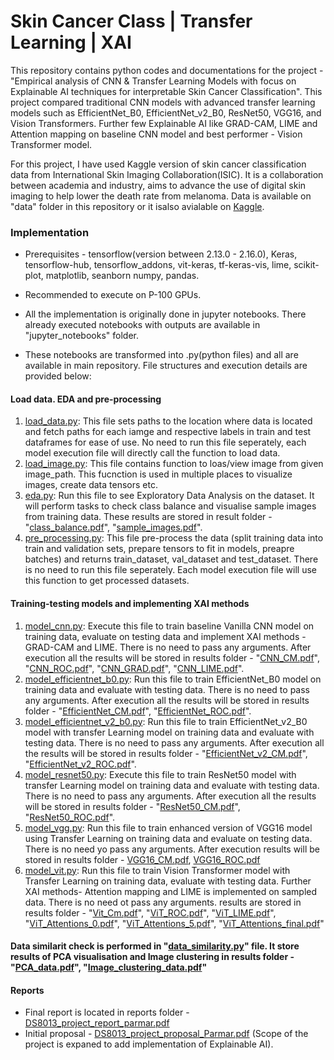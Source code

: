 # Skin Cancer Class | Transfer Learning | XAI

This repository contains python codes and documentations for the project - "Empirical analysis of CNN & Transfer Learning Models with focus on Explainable AI techniques for 
interpretable Skin Cancer Classification". This project compared traditional CNN models with advanced transfer learning models such as EfficientNet_B0, EfficientNet_v2_B0, 
ResNet50, VGG16, and Vision Transformers. Further few Explainable AI like GRAD-CAM, LIME and Attention mapping on baseline CNN model and best performer - Vision Transformer model.

For this project, I have used Kaggle version of skin cancer classification data from International Skin Imaging Collaboration(ISIC). It is a collaboration between academia and industry, aims to advance the use of digital skin imaging to help lower the death rate from melanoma. Data is available on "data" folder in this repository or it isalso avialable on [Kaggle](https://www.kaggle.com/datasets/fanconic/skin-cancer-malignant-vs-benign).

### Implementation

* Prerequisites -  tensorflow(version between 2.13.0 - 2.16.0), Keras, tensorflow-hub, tensorflow_addons, vit-keras, tf-keras-vis, lime, scikit-plot, matplotlib, seanborn numpy, pandas.
* Recommended to execute on P-100 GPUs.

* All the implementation is originally done in jupyter notebooks. There already executed notebooks with outputs are available in "jupyter_notebooks" folder.
* These notebooks are transformed into .py(python files) and all are available in main repository. File structures and execution details are provided below:

#### Load data. EDA and pre-processing

1. [load_data.py](load_data.py): This file sets paths to the location where data is located and fetch paths for each iamge and respective labels in train and test dataframes for ease of use. No need to run this file seperately, each model execution file will directly call the function to load data.
3. [load_image.py](load_image.py): This file contains function to loas/view image from given image_path. This fucnction is used in multiple places to visualize images, create data tensors etc.
4. [eda.py](eda.py): Run this file to see Exploratory Data Analysis on the dataset. It will perform tasks to check class balance and visualise sample images from training data. These results are stored in result folder - "[class_balance.pdf](results/class_balance.pdf)", "[sample_images.pdf](results/sample_images.pdf)".
5. [pre_processing.py](pre_processing.py): This file pre-process the data (split training data into train and validation sets, prepare tensors to fit in models, preapre batches) and returns train_dataset, val_dataset and test_dataset. There is no need to run this file seperately. Each model execution file will use this function to get processed datasets.

#### Training-testing models and implementing XAI methods

1. [model_cnn.py](model_cnn.py): Execute this file to train baseline Vanilla CNN model on training data, evaluate on testing data and implement XAI methods - GRAD-CAM and LIME. There is no need to pass any arguments. After execution all the results will be stored in results folder - "[CNN_CM.pdf](results/CNN_CM.pdf)", "[CNN_ROC.pdf](results/CNN_ROC.pdf)", "[CNN_GRAD.pdf](results/CNN_GRAD.pdf)", "[CNN_LIME.pdf](results/CNN_LIME.pdf)".
2. [model_efficientnet_b0.py](model_efficientnet_b0.py): Run this file to train EfficientNet_B0 model on training data and evaluate with testing data. There is no need to pass any arguments. After execution all the results will be stored in results folder - "[EfficientNet_CM.pdf](results/EfficientNet_CM.pdf)", "[EfficientNet_ROC.pdf](results/EfficientNet_ROC.pdf)".
3. [model_efficientnet_v2_b0.py](model_efficientnet_v2_b0.py): Run this file to train EfficientNet_v2_B0 model with transfer Learning model on training data and evaluate with testing data. There is no need to pass any arguments. After execution all the results will be stored in results folder - "[EfficientNet_v2_CM.pdf](results/EfficientNet_v2_CM.pdf)", "[EfficientNet_v2_ROC.pdf](results/EfficientNet_v2_ROC.pdf)".
4. [model_resnet50.py](model_resnet50.py): Execute this file to train ResNet50 model with transfer Learning model on training data and evaluate with testing data. There is no need to pass any arguments. After execution all the results will be stored in results folder - "[ResNet50_CM.pdf](results/ResNet50_CM.pdf)", "[ResNet50_ROC.pdf](results/ResNet50_ROC.pdf)".
5. [model_vgg.py](model_vgg.py): Run this file to train enhanced version of VGG16 model using Transfer Learning on training data and evaluate on testing data. There is no need yo pass any arguments. After execution results will be stored in results folder - [VGG16_CM.pdf](results/VGG16_CM.pdf), [VGG16_ROC.pdf](results/VGG16_ROC.pdf)
6. [model_vit.py](model_vit.py): Run this file to train Vision Transformer model with Transfer Learning on training data, evaluate with testing data. Further XAI methods- Attention mapping and LIME is implemented on sampled data. There is no need ot pass any arguments. results are stored in results folder - "[Vit_Cm.pdf](results/Vit_Cm.pdf)", "[ViT_ROC.pdf](results/ViT_ROC.pdf)", "[ViT_LIME.pdf](results/ViT_LIME.pdf)", "[ViT_Attentions_0.pdf](results/ViT_Attentions_0.pdf)", "[ViT_Attentions_5.pdf](results/ViT_Attentions_5.pdf)", "[ViT_Attentions_final.pdf](results/ViT_Attentions_final.pdf)"

#### Data similarit check is performed in "[data_similarity.py](data_similarity.py)" file. It store results of PCA visualisation and Image clustering in results folder - "[PCA_data.pdf](results/PCA_data.pdf)", "[Image_clustering_data.pdf](results/Image_clustering_data.pdf)"

#### Reports

* Final report is located in reports folder - [DS8013_project_report_parmar.pdf](reports/DS8013_project_report_parmar.pdf)
* Initial proposal - [DS8013_project_proposal_Parmar.pdf](reports/DS8013_project_proposal_Parmar.pdf) (Scope of the project is expaned to add implementation of Explainable AI).
